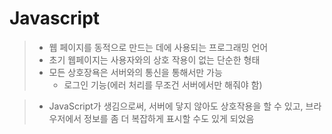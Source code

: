 # Javascript

> - 웹 페이지를 동적으로 만드는 데에 사용되는 프로그래밍 언어
> - 초기 웹페이지는 사용자와의 상호 작용이 없는 단순한 형태
> - 모든 상호장욕은 서버와의 통신을 통해서만 가능
>   - 로그인 기능(에러 처리를 무조건 서버에서만 해줘야 함)

> - JavaScript가 생김으로써, 서버에 닿지 않아도 상호작용을 할 수 있고, 브라우저에서 정보를
> 좀 더 복잡하게 표시할 수도 있게 되었음